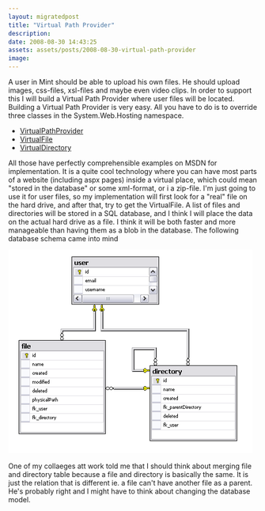 ```yaml
---
layout: migratedpost
title: "Virtual Path Provider"
description:
date: 2008-08-30 14:43:25
assets: assets/posts/2008-08-30-virtual-path-provider
image: 
---
```


<p>A user in Mint should be able to upload his own files. He should upload images, css-files, xsl-files and maybe even video clips. In order to support this I will build a Virtual Path Provider where user files will be located.  Building a Virtual Path Provider is very easy. All you have to do is to override three classes in the System.Web.Hosting namespace.</p>
<ul>
<li><a target="_blank" href="http://msdn.microsoft.com/en-us/library/system.web.hosting.virtualpathprovider.aspx" title="VirtualPathProvider">VirtualPathProvider</a></li>
<li><a target="_blank" href="http://msdn.microsoft.com/en-us/library/system.web.hosting.virtualfile.aspx" title="VirtualFile">VirtualFile</a></li>
<li><a target="_blank" href="http://msdn.microsoft.com/en-us/library/system.web.hosting.virtualdirectory.aspx" title="VirtualDirectory">VirtualDirectory</a></li>
</ul>
<p>All those have perfectly comprehensible examples on MSDN for implementation.  It is a quite cool technology where you can have most parts of a website (including aspx pages) inside a virtual place, which could mean "stored in the database" or some xml-format, or i a zip-file.  I'm just going to use it for user files, so my implementation will first look for a "real" file on the hard drive, and after that, try to get the VirtualFile. A list of files and directories will be stored in a SQL database, and I think I will place the data on the actual hard drive as a file. I think it will be both faster and more manageable than having them as a blob in the database.  The following database schema came into mind</p>
<p><img src="/assets/posts/2008-08-30-virtual-path-provider/database.png" /></p>
<p>One of my collaeges att work told me that I should think about merging file and directory table because a file and directory is basically the same. It is just the relation that is different ie. a file can't have another file as a parent. He's probably right and I might have to think about changing the database model.</p>
